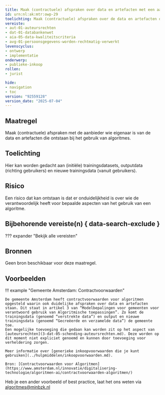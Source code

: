 ```yaml
---
title: Maak (contractuele) afspraken over data en artefacten met een aanbieder
id: urn:nl:ak:mtr:owp-29
toelichting: Maak (contractuele) afspraken over de data en artefacten die ontstaan bij het gebruiken van algoritmes van aanbieders.
vereiste:
- aut-01-auteursrechten
- dat-01-databankenwet
- aia-05-data-kwaliteitscriteria
- avg-01-persoonsgegevens-worden-rechtmatig-verwerkt
levenscyclus:
- ontwerp
- implementatie
onderwerp:
- publieke-inkoop
rollen:
- jurist

hide:
- navigation
- toc
version: "92559128"
version_date: "2025-07-04"
---
```


<!-- tags -->
## Maatregel

Maak (contractuele) afspraken met de aanbieder wie eigenaar is van de data en artefacten die ontstaan bij het gebruik van algoritmes.

## Toelichting

Hier kan worden gedacht aan (initiële) trainingsdatasets, outputdata (richting gebruikers) en nieuwe trainingsdata (vanuit gebruikers).

## Risico
<!-- vul hier het specifieke risico in dat kan worden gemitigeerd met behulp van deze maatregel -->
Een risico dat kan ontstaan is dat er onduidelijkheid is over wie de verantwoordelijk heeft voor bepaalde aspecten van het gebruik van een algoritme.

## Bijbehorende vereiste(n) { data-search-exclude }
??? expander "Bekijk alle vereisten"
    <!-- list_vereisten_on_maatregelen_page -->

## Bronnen

Geen bron beschikbaar voor deze maatregel.

## Voorbeelden

!!! example "Gemeente Amsterdam: Contractvoorwaarden"

    De gemeente Amsterdam heeft contractvoorwaarden voor algoritmen opgesteld waarin ook duidelijke afspraken over data en artefacten staan. Dit staat in artikel 3 van “Modelbepalingen voor gemeenten voor verantwoord gebruik van Algoritmische toepassingen”. Zo komt de trainingsdata (genoemd “verstrekte data”) en output en nieuwe trainingsdata (genoemd “Gecreëerde en verzamelde data”) de gemeente toe.
    Een mogelijke toevoeging die gedaan kan worden zit op het aspect van [auteursrechten](3-dat-05-schending-auteursrechten.md). Deze worden op dit moment niet expliciet genoemd en kunnen door toevoeging voor verheldering zorgen.

    Meer informatie over [generieke inkoopvoorwaarden die je kunt gebruiken](../hulpmiddelen/inkoopvoorwaarden.md).

	Bron: [Contractvoorwaarden voor Algoritmen](https://www.amsterdam.nl/innovatie/digitalisering-technologie/algoritmen-ai/contractvoorwaarden-algoritmen/)


Heb je een ander voorbeeld of best practice, laat het ons weten via [algoritmes@minbzk.nl](mailto:algoritmes@minbzk.nl)

